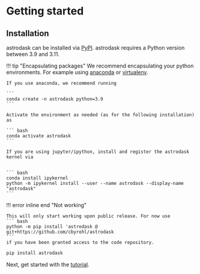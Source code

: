 # Getting started

## Installation

astrodask can be installed via [PyPI](https://pypi.org/). astrodask requires a Python version between 3.9 and 3.11.

!!! tip "Encapsulating packages"
    We recommend encapsulating your python environments. For example using [anaconda](https://www.anaconda.com/) or [virtualenv](https://virtualenv.pypa.io/en/latest/).

    If you use anaconda, we recommend running

    ```
    conda create -n astrodask python=3.9
    ```

    Activate the environment as needed (as for the following installation) as

    ``` bash
    conda activate astrodask
    ```

    If you are using jupyter/ipython, install and register the astrodask kernel via


    ``` bash
    conda install ipykernel
    python -m ipykernel install --user --name astrodask --display-name "astrodask"
    ```


!!! error inline end "Not working"

    This will only start working upon public release. For now use
    ``` bash
    python -m pip install 'astrodask @ git+https://github.com/cbyrohl/astrodask
    ```
    if you have been granted access to the code repository.


``` bash
pip install astrodask
```


Next, get started with the [tutorial](tutorial.md).
